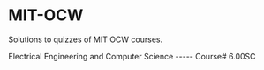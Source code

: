 # MIT-OCW
Solutions to quizzes of MIT OCW courses. 

Electrical Engineering and Computer Science ----- Course# 6.00SC
